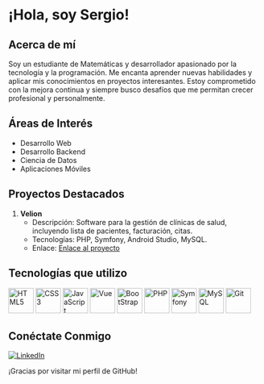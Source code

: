# ¡Hola, soy Sergio!

## Acerca de mí
Soy un estudiante de Matemáticas y desarrollador apasionado por la tecnología y la programación. Me encanta aprender nuevas habilidades y aplicar mis conocimientos en proyectos interesantes. Estoy comprometido con la mejora continua y siempre busco desafíos que me permitan crecer profesional y personalmente.

## Áreas de Interés
- Desarrollo Web
- Desarrollo Backend
- Ciencia de Datos
- Aplicaciones Móviles

## Proyectos Destacados
1. **Velion**
   - Descripción: Software para la gestión de clínicas de salud, incluyendo lista de pacientes, facturación, citas.
   - Tecnologías: PHP, Symfony, Android Studio, MySQL.
   - Enlace: [Enlace al proyecto](https://github.com/sergiofrubio/velion-symfony/)

## Tecnologías que utilizo
<p align="left">
  <img src="https://cdn-icons-png.flaticon.com/256/732/732212.png" alt="HTML5" width="50" height="50"/>
  <img src="https://cdn-icons-png.flaticon.com/256/732/732190.png" alt="CSS3" width="50" height="50"/>
  <img src="https://cdn-icons-png.flaticon.com/256/5968/5968292.png" alt="JavaScript" width="50" height="50"/>
  <img src="https://upload.wikimedia.org/wikipedia/commons/thumb/9/95/Vue.js_Logo_2.svg/1200px-Vue.js_Logo_2.svg.png" alt="Vue" width="50" height="50"/>
  <img src="https://upload.wikimedia.org/wikipedia/commons/thumb/b/b2/Bootstrap_logo.svg/2560px-Bootstrap_logo.svg.png" alt="BootStrap" width="50" height="50"/>
  <img src="https://cdn-icons-png.flaticon.com/256/5968/5968332.png" alt="PHP" width="50" height="50"/>
  <img src="https://cdn.worldvectorlogo.com/logos/symfony.svg" alt="Symfony" width="50" height="50"/>
  <img src="https://external-content.duckduckgo.com/iu/?u=https%3A%2F%2Fwww.vhv.rs%2Fdpng%2Fd%2F543-5438423_mysql-logo-hd-png-download.png&f=1&nofb=1&ipt=33151a5129ff80d6aa6cb22c4dc399125935436c4009eaa4ce728acbfc43d377&ipo=images" alt="MySQL" idth="50" height="50"/>
  <img src="https://upload.wikimedia.org/wikipedia/commons/thumb/3/3f/Git_icon.svg/2048px-Git_icon.svg.png" alt="Git" width="50" height="50"/>
</p>

## Conéctate Conmigo
<p align="left">
  <a href="https://www.linkedin.com/in/tu-usuario">
    <img src="https://img.shields.io/badge/LinkedIn-0077B5?style=for-the-badge&logo=linkedin&logoColor=white" alt="LinkedIn" />
  </a>
</p>

¡Gracias por visitar mi perfil de GitHub!
